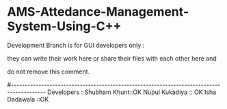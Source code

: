 # AMS-Attedance-Management-System-Using-C++

Development Branch is for GUI developers only :

they can write their work here or share their files with each other here and


do not remove this comment.

#------------------------------------------------------------------------------------------
Developers : 
Shubham Khunt::OK
Nupul Kukadiya :: OK
Isha Dadawala ::OK


